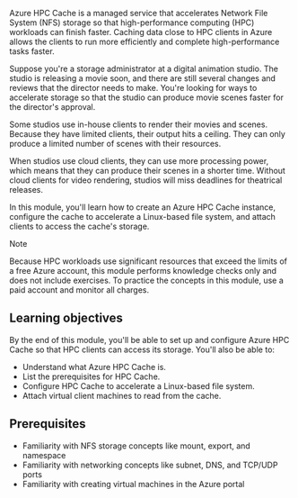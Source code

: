 Azure HPC Cache is a managed service that accelerates Network File System (NFS) storage so that high-performance computing (HPC) workloads can finish faster. Caching data close to HPC clients in Azure allows the clients to run more efficiently and complete high-performance tasks faster.

Suppose you're a storage administrator at a digital animation studio. The studio is releasing a movie soon, and there are still several changes and reviews that the director needs to make. You're looking for ways to accelerate storage so that the studio can produce movie scenes faster for the director's approval.

Some studios use in-house clients to render their movies and scenes. Because they have limited clients, their output hits a ceiling. They can only produce a limited number of scenes with their resources.

When studios use cloud clients, they can use more processing power, which means that they can produce their scenes in a shorter time. Without cloud clients for video rendering, studios will miss deadlines for theatrical releases.

In this module, you'll learn how to create an Azure HPC Cache instance, configure the cache to accelerate a Linux-based file system, and attach clients to access the cache's storage.

> [!NOTE]
> Because HPC workloads use significant resources that exceed the limits of a free Azure account, this module performs knowledge checks only and does not include exercises. To practice the concepts in this module, use a paid account and monitor all charges.

## Learning objectives

By the end of this module, you'll be able to set up and configure Azure HPC Cache so that HPC clients can access its storage. You'll also be able to:

- Understand what Azure HPC Cache is.
- List the prerequisites for HPC Cache.
- Configure HPC Cache to accelerate a Linux-based file system.
- Attach virtual client machines to read from the cache.

## Prerequisites

- Familiarity with NFS storage concepts like mount, export, and namespace
- Familiarity with networking concepts like subnet, DNS, and TCP/UDP ports
- Familiarity with creating virtual machines in the Azure portal
